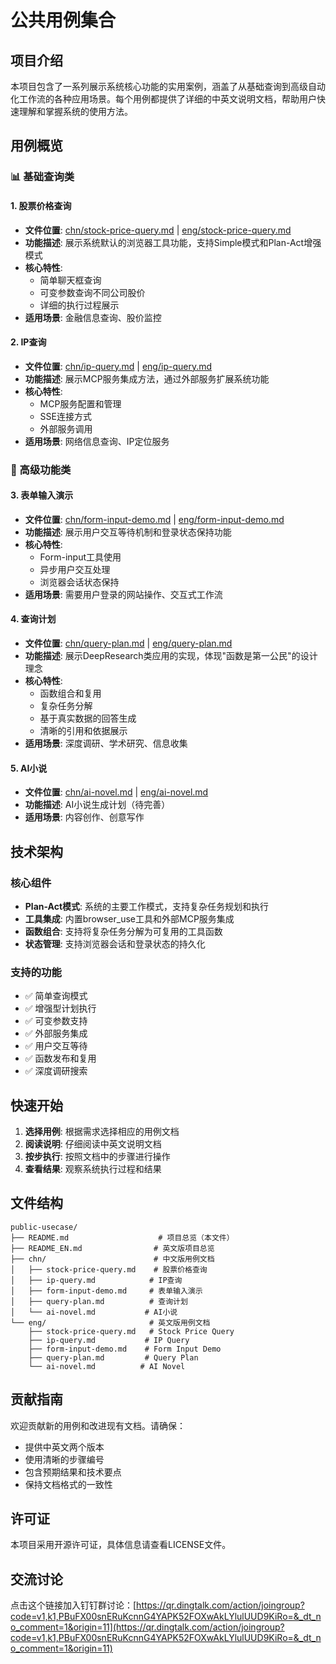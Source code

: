 # 公共用例集合

## 项目介绍

本项目包含了一系列展示系统核心功能的实用案例，涵盖了从基础查询到高级自动化工作流的各种应用场景。每个用例都提供了详细的中英文说明文档，帮助用户快速理解和掌握系统的使用方法。

## 用例概览

### 📊 基础查询类

#### 1. 股票价格查询
- **文件位置**: [chn/stock-price-query.md](chn/stock-price-query.md) | [eng/stock-price-query.md](eng/stock-price-query.md)
- **功能描述**: 展示系统默认的浏览器工具功能，支持Simple模式和Plan-Act增强模式
- **核心特性**: 
  - 简单聊天框查询
  - 可变参数查询不同公司股价
  - 详细的执行过程展示
- **适用场景**: 金融信息查询、股价监控

#### 2. IP查询
- **文件位置**: [chn/ip-query.md](chn/ip-query.md) | [eng/ip-query.md](eng/ip-query.md)
- **功能描述**: 展示MCP服务集成方法，通过外部服务扩展系统功能
- **核心特性**:
  - MCP服务配置和管理
  - SSE连接方式
  - 外部服务调用
- **适用场景**: 网络信息查询、IP定位服务

### 🔧 高级功能类

#### 3. 表单输入演示
- **文件位置**: [chn/form-input-demo.md](chn/form-input-demo.md) | [eng/form-input-demo.md](eng/form-input-demo.md)
- **功能描述**: 展示用户交互等待机制和登录状态保持功能
- **核心特性**:
  - Form-input工具使用
  - 异步用户交互处理
  - 浏览器会话状态保持
- **适用场景**: 需要用户登录的网站操作、交互式工作流

#### 4. 查询计划
- **文件位置**: [chn/query-plan.md](chn/query-plan.md) | [eng/query-plan.md](eng/query-plan.md)
- **功能描述**: 展示DeepResearch类应用的实现，体现"函数是第一公民"的设计理念
- **核心特性**:
  - 函数组合和复用
  - 复杂任务分解
  - 基于真实数据的回答生成
  - 清晰的引用和依据展示
- **适用场景**: 深度调研、学术研究、信息收集

#### 5. AI小说
- **文件位置**: [chn/ai-novel.md](chn/ai-novel.md) | [eng/ai-novel.md](eng/ai-novel.md)
- **功能描述**: AI小说生成计划（待完善）
- **适用场景**: 内容创作、创意写作

## 技术架构

### 核心组件
- **Plan-Act模式**: 系统的主要工作模式，支持复杂任务规划和执行
- **工具集成**: 内置browser_use工具和外部MCP服务集成
- **函数组合**: 支持将复杂任务分解为可复用的工具函数
- **状态管理**: 支持浏览器会话和登录状态的持久化

### 支持的功能
- ✅ 简单查询模式
- ✅ 增强型计划执行
- ✅ 可变参数支持
- ✅ 外部服务集成
- ✅ 用户交互等待
- ✅ 函数发布和复用
- ✅ 深度调研搜索

## 快速开始

1. **选择用例**: 根据需求选择相应的用例文档
2. **阅读说明**: 仔细阅读中英文说明文档
3. **按步执行**: 按照文档中的步骤进行操作
4. **查看结果**: 观察系统执行过程和结果

## 文件结构

```
public-usecase/
├── README.md                    # 项目总览（本文件）
├── README_EN.md                # 英文版项目总览
├── chn/                        # 中文版用例文档
│   ├── stock-price-query.md    # 股票价格查询
│   ├── ip-query.md            # IP查询
│   ├── form-input-demo.md     # 表单输入演示
│   ├── query-plan.md          # 查询计划
│   └── ai-novel.md           # AI小说
└── eng/                       # 英文版用例文档
    ├── stock-price-query.md   # Stock Price Query
    ├── ip-query.md           # IP Query
    ├── form-input-demo.md    # Form Input Demo
    ├── query-plan.md         # Query Plan
    └── ai-novel.md          # AI Novel
```

## 贡献指南

欢迎贡献新的用例和改进现有文档。请确保：
- 提供中英文两个版本
- 使用清晰的步骤编号
- 包含预期结果和技术要点
- 保持文档格式的一致性

## 许可证

本项目采用开源许可证，具体信息请查看LICENSE文件。

## 交流讨论

点击这个链接加入钉钉群讨论：[https://qr.dingtalk.com/action/joingroup?code=v1,k1,PBuFX00snERuKcnnG4YAPK52FOXwAkLYlulUUD9KiRo=&_dt_no_comment=1&origin=11](https://qr.dingtalk.com/action/joingroup?code=v1,k1,PBuFX00snERuKcnnG4YAPK52FOXwAkLYlulUUD9KiRo=&_dt_no_comment=1&origin=11)